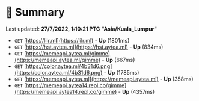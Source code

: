 # 📖 Summary
Last updated: **27/7/2022, 1:10:21 PTG "Asia/Kuala_Lumpur"**

- `GET` [https://lilr.ml](https://lilr.ml) - **Up** (1801ms)
- `GET` [https://hst.aytea.ml](https://hst.aytea.ml) - **Up** (834ms)
- `GET` [https://memeapi.aytea.ml/gimme](https://memeapi.aytea.ml/gimme) - **Up** (667ms)
- `GET` [https://color.aytea.ml/4b31d6.png](https://color.aytea.ml/4b31d6.png) - **Up** (1785ms)
- `GET` [https://memeapi.aytea.ml](https://memeapi.aytea.ml) - **Up** (358ms)
- `GET` [https://memeapi.aytea14.repl.co/gimme](https://memeapi.aytea14.repl.co/gimme) - **Up** (4357ms)
